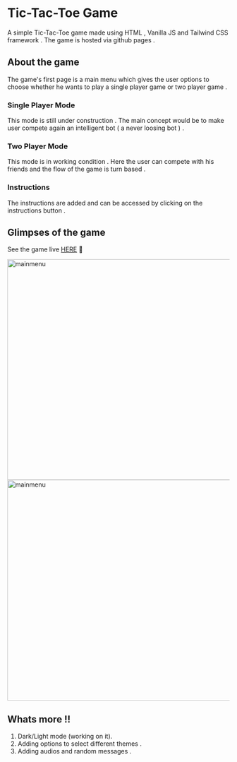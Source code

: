 # Tic-Tac-Toe Game

A simple Tic-Tac-Toe game made using HTML , Vanilla JS and Tailwind CSS framework . The game is hosted via github pages .


## About the game

The game's first page is a main menu which gives the user options to choose whether he wants to play a single player game or two player game .
### Single Player Mode

This mode is still under construction . The main concept would be to make user compete again an intelligent bot ( a never loosing bot ) .

### Two Player Mode

This mode is in working condition . Here the user can compete with his friends and the flow of the game is turn based .


### Instructions
The instructions are added and can be accessed by clicking on the instructions button .

## Glimpses of the game

See the game live [HERE](https://aayushsrivastava9760.github.io/TicTacToebyAayush.github.io/) :love_you_gesture:


<img src="https://user-images.githubusercontent.com/81965095/136322586-7817a277-e405-45ec-b42a-0d1630395fcd.jpeg" alt="mainmenu" width="700" height="500" />

<img src="https://user-images.githubusercontent.com/81965095/136322673-26e9c560-3777-4475-b3b9-8eaa7eb339f9.jpeg" alt="mainmenu" width="700" height="500" />

<!-- ![mainmenu](https://user-images.githubusercontent.com/81965095/136322586-7817a277-e405-45ec-b42a-0d1630395fcd.jpeg)
![names](https://user-images.githubusercontent.com/81965095/136322645-2d8dd4bb-e79c-465e-b383-363cacd70518.jpeg)
![gm](https://user-images.githubusercontent.com/81965095/136322673-26e9c560-3777-4475-b3b9-8eaa7eb339f9.jpeg)
![WhatsApp Image 2021-10-07 at 10 24 11](https://user-images.githubusercontent.com/81965095/136322700-8388ceb0-df3b-4e2f-84e2-58386d6d98a1.jpeg) -->



## Whats more !!

1. Dark/Light mode (working on it). 
2. Adding options to select different themes .
3. Adding audios and random messages .
